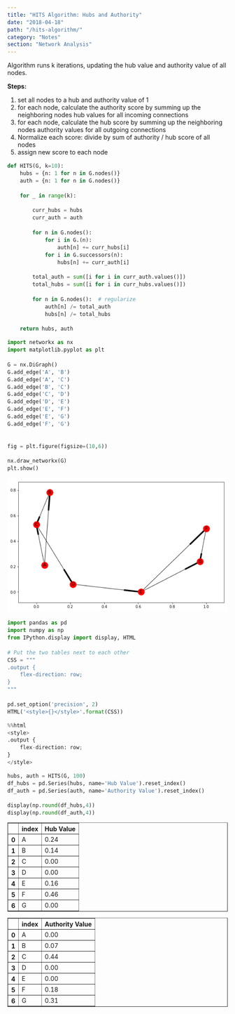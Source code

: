 ```yaml
---
title: "HITS Algorithm: Hubs and Authority"
date: "2018-04-18"
path: "/hits-algorithm/"
category: "Notes"
section: "Network Analysis"
---
```


Algorithm runs k iterations, updating the hub value and authority value of all nodes.

**Steps:**
1. set all nodes to a hub and authority value of 1
2. for each node, calculate the authority score by summing up the neighboring nodes hub values for all incoming connections
3. for each node, calculate the hub score by summing up the neighboring nodes authority values for all outgoing connections
4. Normalize each score: divide by sum of authority / hub score of all nodes
5. assign new score to each node


```python
def HITS(G, k=10):
    hubs = {n: 1 for n in G.nodes()}
    auth = {n: 1 for n in G.nodes()}
    
    for _ in range(k):

        curr_hubs = hubs
        curr_auth = auth

        for n in G.nodes():
            for i in G.(n):
                auth[n] += curr_hubs[i]
            for i in G.successors(n):
                hubs[n] += curr_auth[i]

        total_auth = sum([i for i in curr_auth.values()])
        total_hubs = sum([i for i in curr_hubs.values()])

        for n in G.nodes():  # regularize
            auth[n] /= total_auth
            hubs[n] /= total_hubs
            
    return hubs, auth
```


```python
import networkx as nx
import matplotlib.pyplot as plt

G = nx.DiGraph()
G.add_edge('A', 'B')
G.add_edge('A', 'C')
G.add_edge('B', 'C')
G.add_edge('C', 'D')
G.add_edge('D', 'E')
G.add_edge('E', 'F')
G.add_edge('E', 'G')
G.add_edge('F', 'G')


fig = plt.figure(figsize=(10,6))

nx.draw_networkx(G)
plt.show()
```


![png](output_3_0.png)



```python
import pandas as pd
import numpy as np
from IPython.display import display, HTML

# Put the two tables next to each other
CSS = """
.output {
    flex-direction: row;
}
"""

pd.set_option('precision', 2)
HTML('<style>{}</style>'.format(CSS))
```




<style>
.output {
    flex-direction: row;
}
</style>




```python
%%html
<style>
.output {
    flex-direction: row;
}
</style>
```


<style>
.output {
    flex-direction: row;
}
</style>



```python
hubs, auth = HITS(G, 100)
df_hubs = pd.Series(hubs, name='Hub Value').reset_index()
df_auth = pd.Series(auth, name='Authority Value').reset_index()

display(np.round(df_hubs,4))
display(np.round(df_auth,4))
```


<div>
<style scoped>
    .dataframe tbody tr th:only-of-type {
        vertical-align: middle;
    }

    .dataframe tbody tr th {
        vertical-align: top;
    }

    .dataframe thead th {
        text-align: right;
    }
</style>
<table border="1" class="dataframe">
  <thead>
    <tr style="text-align: right;">
      <th></th>
      <th>index</th>
      <th>Hub Value</th>
    </tr>
  </thead>
  <tbody>
    <tr>
      <th>0</th>
      <td>A</td>
      <td>0.24</td>
    </tr>
    <tr>
      <th>1</th>
      <td>B</td>
      <td>0.14</td>
    </tr>
    <tr>
      <th>2</th>
      <td>C</td>
      <td>0.00</td>
    </tr>
    <tr>
      <th>3</th>
      <td>D</td>
      <td>0.00</td>
    </tr>
    <tr>
      <th>4</th>
      <td>E</td>
      <td>0.16</td>
    </tr>
    <tr>
      <th>5</th>
      <td>F</td>
      <td>0.46</td>
    </tr>
    <tr>
      <th>6</th>
      <td>G</td>
      <td>0.00</td>
    </tr>
  </tbody>
</table>
</div>



<div>
<style scoped>
    .dataframe tbody tr th:only-of-type {
        vertical-align: middle;
    }

    .dataframe tbody tr th {
        vertical-align: top;
    }

    .dataframe thead th {
        text-align: right;
    }
</style>
<table border="1" class="dataframe">
  <thead>
    <tr style="text-align: right;">
      <th></th>
      <th>index</th>
      <th>Authority Value</th>
    </tr>
  </thead>
  <tbody>
    <tr>
      <th>0</th>
      <td>A</td>
      <td>0.00</td>
    </tr>
    <tr>
      <th>1</th>
      <td>B</td>
      <td>0.07</td>
    </tr>
    <tr>
      <th>2</th>
      <td>C</td>
      <td>0.44</td>
    </tr>
    <tr>
      <th>3</th>
      <td>D</td>
      <td>0.00</td>
    </tr>
    <tr>
      <th>4</th>
      <td>E</td>
      <td>0.00</td>
    </tr>
    <tr>
      <th>5</th>
      <td>F</td>
      <td>0.18</td>
    </tr>
    <tr>
      <th>6</th>
      <td>G</td>
      <td>0.31</td>
    </tr>
  </tbody>
</table>
</div>

